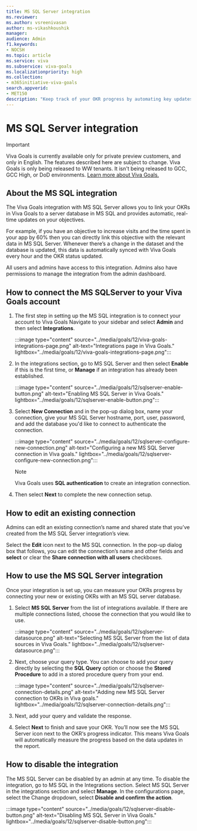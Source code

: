 ```yaml
---
title: MS SQL Server integration
ms.reviewer: 
ms.author: vsreenivasan
author: ms-vikashkoushik
manager: 
audience: Admin
f1.keywords:
- NOCSH
ms.topic: article
ms.service: viva
ms.subservice: viva-goals
ms.localizationpriority: high
ms.collection:  
- m365initiative-viva-goals  
search.appverid:
- MET150
description: "Keep track of your OKR progress by automating key updates from your MS SQL server database."
---
```


# MS SQL Server integration

> [!IMPORTANT]
> Viva Goals is currently available only for private preview customers, and only in English. The features described here are subject to change. Viva Goals is only being released to WW tenants. It isn't being released to GCC, GCC High, or DoD environments. [Learn more about Viva Goals.](https://go.microsoft.com/fwlink/?linkid=2189933)

## About the MS SQL integration

The Viva Goals integration with MS SQL Server allows you to link your OKRs in Viva Goals to a server database in MS SQL and provides automatic, real-time updates on your objectives. 

For example, if you have an objective to increase visits and the time spent in your app by 60% then you can directly link this objective with the relevant data in MS SQL Server. Whenever there’s a change in the dataset and the database is updated, this data is automatically synced with  Viva Goals every hour and the OKR status updated.

All users and admins have access to this integration. Admins also have permissions to manage the integration from the admin dashboard.

## How to connect the MS SQLServer to your Viva Goals account

1. The first step in setting up the MS SQL integration is to connect your account to Viva Goals Navigate to your sidebar and select **Admin** and then select **Integrations**.

    :::image type="content" source="../media/goals/12/viva-goals-integrations-page.png" alt-text="Integrations page in Viva Goals." lightbox="../media/goals/12/viva-goals-integrations-page.png":::

2. In the integrations section, go to MS SQL Server and then select **Enable** if this is the first time, or **Manage** if an integration has already been established.

    :::image type="content" source="../media/goals/12/sqlserver-enable-button.png" alt-text="Enabling MS SQL Server in Viva Goals." lightbox="../media/goals/12/sqlserver-enable-button.png":::

3. Select **New Connection** and in the pop-up dialog box, name your connection, give your MS SQL Server hostname, port, user, password, and add the database you'd like to connect to authenticate the connection. 

    :::image type="content" source="../media/goals/12/sqlserver-configure-new-connection.png" alt-text="Configuring a new MS SQL Server connection in Viva goals." lightbox="../media/goals/12/sqlserver-configure-new-connection.png":::

    > [!NOTE]
    > Viva Goals uses **SQL authentication** to create an integration connection.

4. Then select **Next** to complete the new connection setup. 

## How to edit an existing connection

Admins can edit an existing connection’s name and shared state that you’ve created from the MS SQL Server integration’s view. 

Select the **Edit** icon next to the MS SQL connection.  In the pop-up dialog box that follows, you can edit the connection’s name and other fields and **select** or clear the **Share connection with all users** checkboxes.

## How to use the MS SQL Server integration

Once your integration is set up, you can measure your OKRs progress by connecting your new or existing OKRs with an MS SQL server database.  

1. Select **MS SQL Server** from the list of integrations available. If there are multiple connections listed, choose the connection that you would like to use. 

    :::image type="content" source="../media/goals/12/sqlserver-datasource.png" alt-text="Selecting MS SQL Server from the list of data sources in Viva Goals." lightbox="../media/goals/12/sqlserver-datasource.png":::

2. Next, choose your query type. You can choose to add your query directly by selecting the **SQL Query** option or choose the **Stored Procedure** to add in a stored procedure query from your end. 

    :::image type="content" source="../media/goals/12/sqlserver-connection-details.png" alt-text="Adding new MS SQL Server connection to OKRs in Viva goals." lightbox="../media/goals/12/sqlserver-connection-details.png":::

3. Next, add your query and validate the response. 

4. Select **Next** to finish and save your OKR. You’ll now see the MS SQL Server icon next to the OKR‘s progress indicator. This means Viva Goals will automatically measure the progress based on the data updates in the report. 

## How to disable the integration

The MS SQL Server can be disabled by an admin at any time. To disable the integration, go to MS SQL in the Integrations section. Select MS SQL Server in the integrations section and select **Manage**. In the configurations page, select the Change dropdown, select **Disable and confirm the action**. 

:::image type="content" source="../media/goals/12/sqlserver-disable-button.png" alt-text="Disabling MS SQL Server in Viva Goals." lightbox="../media/goals/12/sqlserver-disable-button.png":::
